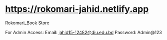 # https://rokomari-jahid.netlify.app

Rokomari_Book Store

For Admin Access:
Email: jahid15-12482@diu.edu.bd
Password: Admin@123